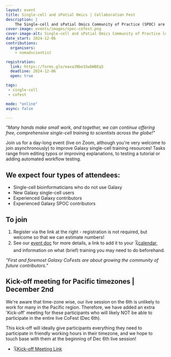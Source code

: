 ```yaml
---
layout: event
title: Single-cell and sPatial Omics | Collaboration Fest
description: |
    The Single-cell and sPatial Omics Community of Practice (SPOC) are hosting their first Collaboration Fest, welcoming new and experienced contributors to our training materials.
cover-image: events/images/spoc-cofest.png
cover-image-alt: Single-cell and sPatial Omics Community of Practice logo showing a circle of diverse people holding hands around a swirling single-cell cluster plot.
date_start: 2024-12-06
contributions:
  organisers:
    - nomadscientist

registration:
  link: https://forms.gle/eaxaJNbe1SwbWBEq5
  deadline: 2024-12-06
  open: true

tags:
 - single-cell
 - cofest

mode: "online"
async: false

---
```

*"Many hands make small work, and together, we can continue offering free, comprehensive single-cell training to scientists across the globe!"*

Join us for a day-long event (live on Zoom, although you're very welcome to join asynchronously) to improve Galaxy single-cell training resources! Tasks range from editing typos or improving explanations, to testing a tutorial or adding automated workflow testing.

## We expect four types of attendees:

 - Single-cell bioinformaticians who do not use Galaxy
 - New Galaxy single-cell users
 - Experienced Galaxy contributors
 - Experienced Galaxy SPOC contributors

## To join
1. Register via the link at the right - registration is not required, but welcome so that we can estimate numbers!
2. See our [event doc](https://docs.google.com/document/d/1GRAY_uE3dtyaGlKR7rqCXgjrJQUkgch-eyc7AsipYMc/edit?tab=t.k5a3rg712bse) for more details, a link to add it to your 🗓️[calendar](https://calendar.google.com/calendar/event?action=TEMPLATE&tmeid=MnFnMnQxazgxdXRiZnY4OWlwbzFuanJlZ2MgZ2FsYXh5LnNjLmNvcEBt&tmsrc=galaxy.sc.cop%40gmail.com), and information on what (brief) training you may need to do beforehand. 

*"First and foremost Galaxy CoFests are about growing the community of future contributors."*

## Kick-off meeting for Pacific timezones | December 2nd
We're aware that time-zone wise, our live session on the 6th is unlikely to work for many in the Pacific region. Therefore, we have added an extra 'Kick-off' meeting for these participants who will likely NOT be able to participate in the entire live CoFest (Dec 6th).

This kick-off will ideally give participants everything they need to participate in friendly working hours in their timezone, and we hope to touch base with them at the beginning of Dec 6th live session!

 - 🗓️[Kick-off Meeting Link](https://calendar.google.com/calendar/event?action=TEMPLATE&tmeid=MXNuZzkwZmprNGFlbzhlcnE0NzNtOW45amkgZ2FsYXh5LnNjLmNvcEBt&tmsrc=galaxy.sc.cop%40gmail.com)
